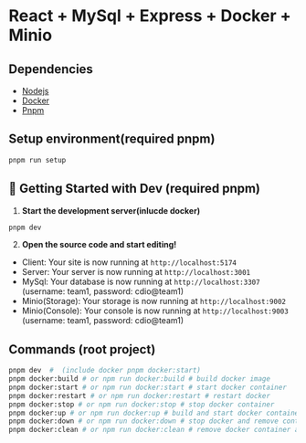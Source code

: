 # React + MySql + Express + Docker + Minio

## Dependencies
- [Nodejs](https://nodejs.org/en/)
- [Docker](https://www.docker.com/)
- [Pnpm](https://pnpm.io/)

## **Setup environment**(required pnpm)
```sh
pnpm run setup
```
## 🚀 Getting Started with Dev (required pnpm)
1. **Start the development server(inlucde docker)**
```sh
pnpm dev
```
2. **Open the source code and start editing!**
- Client: Your site is now running at `http://localhost:5174`
- Server: Your server is now running at `http://localhost:3001`
- MySql: Your database is now running at `http://localhost:3307` (username: team1, password: cdio@team1)
- Minio(Storage): Your storage is now running at `http://localhost:9002`
- Minio(Console): Your console is now running at `http://localhost:9003` (username: team1, password: cdio@team1)

## Commands (root project)
```sh
pnpm dev  #  (include docker pnpm docker:start)
pnpm docker:build # or npm run docker:build # build docker image
pnpm docker:start # or npm run docker:start # start docker container
pnpm docker:restart # or npm run docker:restart # restart docker
pnpm docker:stop # or npm run docker:stop # stop docker container
pnpm docker:up # or npm run docker:up # build and start docker container  
pnpm docker:down # or npm run docker:down # stop docker and remove container
pnpm docker:clean # or npm run docker:clean # remove docker container and image
```
